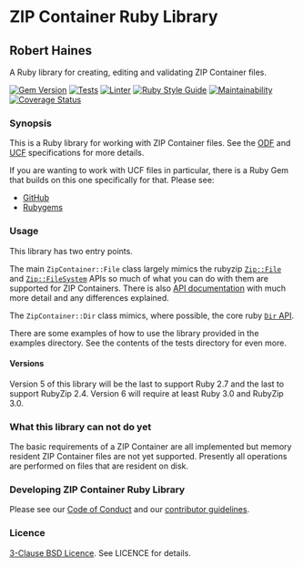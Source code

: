 # ZIP Container Ruby Library
## Robert Haines

A Ruby library for creating, editing and validating ZIP Container files.

[![Gem Version](https://badge.fury.io/rb/zip-container.svg)](https://badge.fury.io/rb/zip-container)
[![Tests](https://github.com/hainesr/ruby-zip-container/actions/workflows/tests.yml/badge.svg)](https://github.com/hainesr/ruby-zip-container/actions/workflows/tests.yml)
[![Linter](https://github.com/hainesr/ruby-zip-container/actions/workflows/lint.yml/badge.svg)](https://github.com/hainesr/ruby-zip-container/actions/workflows/lint.yml)
[![Ruby Style Guide](https://img.shields.io/badge/code_style-rubocop-brightgreen.svg)](https://github.com/rubocop/rubocop)
[![Maintainability](https://api.codeclimate.com/v1/badges/208195ace7c8f86e98d8/maintainability)](https://codeclimate.com/github/hainesr/ruby-zip-container/maintainability)
[![Coverage Status](https://coveralls.io/repos/github/hainesr/ruby-zip-container/badge.svg)](https://coveralls.io/github/hainesr/ruby-zip-container)

### Synopsis

This is a Ruby library for working with ZIP Container files. See the [ODF](http://www.idpf.org/epub/30/spec/epub30-ocf.html) and [UCF](https://learn.adobe.com/wiki/display/PDFNAV/Universal+Container+Format) specifications for more details.

If you are wanting to work with UCF files in particular, there is a Ruby Gem that builds on this one specifically for that. Please see:
 * [GitHub](https://github.com/hainesr/ruby-ucf)
 * [Rubygems](https://rubygems.org/gems/ucf)

### Usage

This library has two entry points.

The main `ZipContainer::File` class largely mimics the rubyzip [`Zip::File`](https://www.rubydoc.info/gems/rubyzip/2.4.1/Zip/File) and [`Zip::FileSystem`](https://www.rubydoc.info/gems/rubyzip/2.4.1/Zip/FileSystem) APIs so much of what you can do with them are supported for ZIP Containers. There is also [API documentation](http://hainesr.github.io/ruby-zip-container/) with much more detail and any differences explained.

The `ZipContainer::Dir` class mimics, where possible, the core ruby [`Dir` API](http://ruby-doc.org/core-1.9.3/Dir.html).

There are some examples of how to use the library provided in the examples directory. See the contents of the tests directory for even more.

#### Versions

Version 5 of this library will be the last to support Ruby 2.7 and the last to support RubyZip 2.4. Version 6 will require at least Ruby 3.0 and RubyZip 3.0.

### What this library can not do yet

The basic requirements of a ZIP Container are all implemented but memory resident ZIP Container files are not yet supported. Presently all operations are performed on files that are resident on disk.

### Developing ZIP Container Ruby Library

Please see our [Code of Conduct](https://github.com/hainesr/ruby-zip-container/blob/main/CODE_OF_CONDUCT.md) and our [contributor guidelines](https://github.com/hainesr/ruby-zip-container/blob/main/CONTRIBUTING.md).

### Licence

[3-Clause BSD Licence](https://opensource.org/license/bsd-3-clause). See LICENCE for details.
